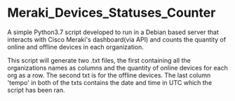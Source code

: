 # Meraki_Devices_Statuses_Counter
A simple Python3.7 script developed to run in a Debian based server that interacts with Cisco Meraki's dashboard(via API) and counts the quantity of online and offline devices in each organization.

This script will generate two .txt files, the first containing all the organizations names as columns and the quantity of online devices for each org as a row. The second txt is for the offline devices. The last column 'tempo' in both of the txts contains the date and time in UTC which the script has been ran.

